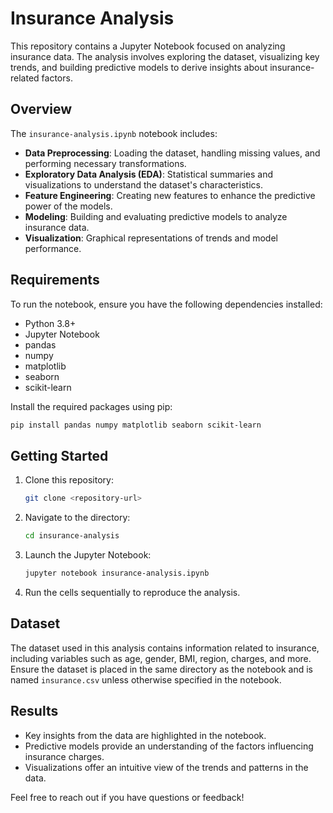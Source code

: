 # Insurance Analysis

This repository contains a Jupyter Notebook focused on analyzing insurance data. The analysis involves exploring the dataset, visualizing key trends, and building predictive models to derive insights about insurance-related factors.

## Overview

The `insurance-analysis.ipynb` notebook includes:

- **Data Preprocessing**: Loading the dataset, handling missing values, and performing necessary transformations.
- **Exploratory Data Analysis (EDA)**: Statistical summaries and visualizations to understand the dataset's characteristics.
- **Feature Engineering**: Creating new features to enhance the predictive power of the models.
- **Modeling**: Building and evaluating predictive models to analyze insurance data.
- **Visualization**: Graphical representations of trends and model performance.

## Requirements

To run the notebook, ensure you have the following dependencies installed:

- Python 3.8+
- Jupyter Notebook
- pandas
- numpy
- matplotlib
- seaborn
- scikit-learn

Install the required packages using pip:

```bash
pip install pandas numpy matplotlib seaborn scikit-learn
```

## Getting Started

1. Clone this repository:

   ```bash
   git clone <repository-url>
   ```

2. Navigate to the directory:

   ```bash
   cd insurance-analysis
   ```

3. Launch the Jupyter Notebook:

   ```bash
   jupyter notebook insurance-analysis.ipynb
   ```

4. Run the cells sequentially to reproduce the analysis.

## Dataset

The dataset used in this analysis contains information related to insurance, including variables such as age, gender, BMI, region, charges, and more. Ensure the dataset is placed in the same directory as the notebook and is named `insurance.csv` unless otherwise specified in the notebook.

## Results

- Key insights from the data are highlighted in the notebook.
- Predictive models provide an understanding of the factors influencing insurance charges.
- Visualizations offer an intuitive view of the trends and patterns in the data.

Feel free to reach out if you have questions or feedback!

